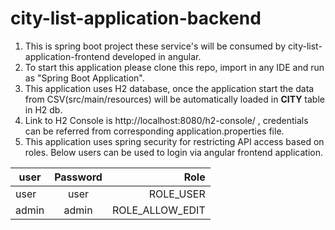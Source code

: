 # city-list-application-backend
1. This is spring boot project these service's will be consumed by city-list-application-frontend developed in angular.
2. To start this application please clone this repo, import in any IDE and run as "Spring Boot Application".
3. This application uses H2 database, once the application start the data from CSV(src/main/resources) will be automatically loaded in **CITY** table in H2 db.
4. Link to H2 Console is http://localhost:8080/h2-console/ , credentials can be referred from corresponding application.properties file.
5. This application uses spring security for restricting API access based on roles. Below users can be used to login via angular frontend application.

| user          | Password              | Role  |
| ------------- |:-------------:| -----:|
| user      | user | ROLE_USER |
| admin      | admin      |   ROLE_ALLOW_EDIT |
